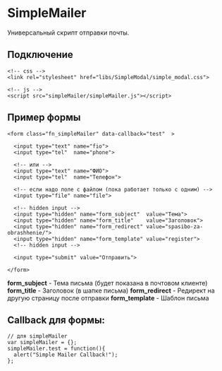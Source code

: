 # SimpleMailer
Универсальный скрипт отправки почты.


Подключение
------

```
<!-- css -->
<link rel="stylesheet" href="libs/SimpleModal/simple_modal.css">

<!-- js -->
<script src="simpleMailer/simpleMailer.js"></script>

```


Пример формы
------
```
<form class="fn_simpleMailer" data-callback="test"  >

  <input type="text" name="fio">
  <input type="tel"  name="phone">

  <!-- или -->
  <input type="text" name="ФИО">
  <input type="tel"  name="Телефон">

  <!-- если надо поле с файлом (пока работает только с одним) -->
  <input type="file" name="file">

  <!-- hidden input -->
  <input type="hidden" name="form_subject"  value="Тема">
  <input type="hidden" name="form_title"    value="Заголовок">
  <input type="hidden" name="form_redirect" value="spasibo-za-obrashhenie/">
  <input type="hidden" name="form_template" value="register">
  <!-- hidden input -->

  <input type="submit" value="Отправить">

</form>
```
**form_subject**  - Тема письма (будет показана в почтовом клиенте)
**form_title**    - Заголовок (в шапке письма)
**form_redirect** - Редирект на другую страницу после отправки
**form_template** - Шаблон письма


Callback для формы:
------
```
// для simpleMailer
var simpleMailer = {};
simpleMailer.test = function(){
  alert("Simple Mailer Callback!");
};
```